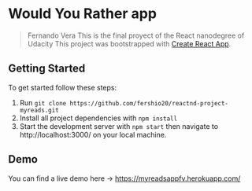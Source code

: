 # Would You Rather app
> Fernando Vera
This is the final proyect of the React nanodegree of Udacity
This project was bootstrapped with [Create React App](https://github.com/facebook/create-react-app).




## Getting Started

To get started follow these steps:

1. Run `git clone https://github.com/fershio20/reactnd-project-myreads.git`
2. Install all project dependencies with `npm install`
3. Start the development server with `npm start` then navigate to http://localhost:3000/ on your local machine.


## Demo

You can find a live demo here -> https://myreadsappfv.herokuapp.com/